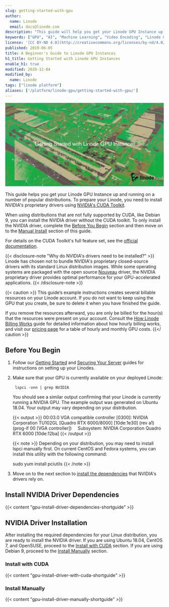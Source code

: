 ```yaml
---
slug: getting-started-with-gpu
author:
  name: Linode
  email: docs@linode.com
description: "This guide will help you get your Linode GPU Instance up and running on a number of popular distributions."
keywords: ["GPU", "AI", "Machine Learning", "Video Encoding", "Linode GPU"]
license: '[CC BY-ND 4.0](http://creativecommons.org/licenses/by-nd/4.0/)'
published: 2019-06-05
title: A Beginner's Guide to Linode GPU Instances
h1_title: Getting Started with Linode GPU Instances
enable_h1: true
modified: 2020-12-04
modified_by:
  name: Linode
tags: ["linode platform"]
aliases: ['/platform/linode-gpu/getting-started-with-gpu/']
---
```


![Getting Started with Linode GPU Instances](getting-started-with-linode-gpu-instances.png "Getting Started with Linode GPU Instances")

This guide helps you get your Linode GPU Instance up and running on a number of popular distributions. To prepare your Linode, you need to install NVIDIA's proprietary drivers using [NVIDIA's CUDA Toolkit](https://developer.nvidia.com/cuda-toolkit).

When using distributions that are not fully supported by CUDA, like Debian 9, you can install the NVIDIA driver without the CUDA toolkit. To only install the NVIDIA driver, complete the [Before You Begin](#before-you-begin) section and then move on to the [Manual Install](#install-manually) section of this guide.

For details on the CUDA Toolkit's full feature set, see the [official documentation](https://docs.nvidia.com/cuda/cuda-installation-guide-linux/index.html#introduction).

{{< disclosure-note "Why do NVIDIA's drivers need to be installed?" >}}
Linode has chosen not to bundle NVIDIA's proprietary closed-source drivers with its standard Linux distribution images. While some operating systems are packaged with the open source [Nouveau](https://nouveau.freedesktop.org/wiki/) driver, the NVIDIA proprietary driver provides optimal performance for your GPU-accelerated applications.
{{< /disclosure-note >}}

{{< caution >}}
This guide’s example instructions creates several billable resources on your Linode account. If you do not want to keep using the GPU that you create, be sure to delete it when you have finished the guide.

If you remove the resources afterward, you are only be billed for the hour(s) that the resources were present on your account. Consult the [How Linode Billing Works](/docs/guides/how-linode-billing-works/) guide for detailed information about how hourly billing works, and visit our [pricing page](https://www.linode.com/pricing/#row--compute) for a table of hourly and monthly GPU costs.
{{</ caution >}}

## Before You Begin

1. Follow our [Getting Started](/docs/guides/getting-started/) and [Securing Your Server](/docs/guides/securing-your-server/) guides for instructions on setting up your Linodes.

1. Make sure that your GPU is currently available on your deployed Linode:

        lspci -vnn | grep NVIDIA

    You should see a similar output confirming that your Linode is currently running a NVIDIA GPU. The example output was generated on Ubuntu 18.04. Your output may vary depending on your distribution.

    {{< output >}}
00:03.0 VGA compatible controller [0300]: NVIDIA Corporation TU102GL [Quadro RTX 6000/8000] [10de:1e30] (rev a1) (prog-if 00 [VGA controller])
    Subsystem: NVIDIA Corporation Quadro RTX 6000 [10de:12ba]
{{< /output >}}

    {{< note >}}
Depending on your distribution, you may need to install lspci manually first. On current CentOS and Fedora systems, you can install this utility with the following command:

    sudo yum install pciutils
{{< /note >}}

1. Move on to the next section to [install the dependencies](#install-nvidia-driver-dependencies) that NVIDIA's drivers rely on.

## Install NVIDIA Driver Dependencies

{{< content "gpu-install-driver-dependencies-shortguide" >}}

## NVIDIA Driver Installation

After installing the required dependencies for your Linux distribution, you are ready to install the NVIDIA driver. If you are using Ubuntu 18.04, CentOS 7, and OpenSUSE, proceed to the [Install with CUDA](#install-with-cuda) section. If you are using Debian 9, proceed to the [Install Manually](#install-manually) section.

### Install with CUDA

{{< content "gpu-install-driver-with-cuda-shortguide" >}}

### Install Manually

{{< content "gpu-install-driver-manually-shortguide" >}}
